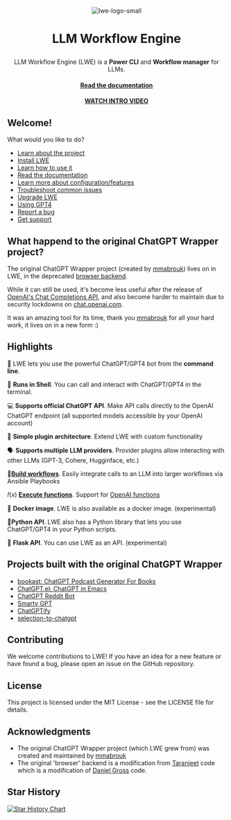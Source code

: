 <p align="center">
  <img alt="lwe-logo-small" src="https://github.com/llm-workflow-engine/llm-workflow-engine/assets/43772/6921deac-0964-41a9-84fd-7c2ebce198c0" />
</p>

<h1>
  <p align="center">
    LLM Workflow Engine
  </p>
</h1>

<p id="summary-header" align="center">LLM Workflow Engine (LWE) is a <b>Power CLI</b> and <b>Workflow manager</b> for LLMs.</p>

<h4 id="documentation" align="center">
  <a href="https://llm-workflow-engine.readthedocs.io" target="_blank">
    Read the documentation
  </a>
</h4>

<h4 id="intro-video" align="center">
  <a href="https://www.youtube.com/watch?v=pWxRCYPaoW4" target="_blank">
    WATCH INTRO VIDEO
  </a>
</h4>

## Welcome!

What would you like to do?

* [Learn about the project](https://llm-workflow-engine.readthedocs.io)
* [Install LWE](https://llm-workflow-engine.readthedocs.io/en/latest/installation.html)
* [Learn how to use it](https://llm-workflow-engine.readthedocs.io/en/latest/how_it_works.html)
* [Read the documentation](https://llm-workflow-engine.readthedocs.io)
* [Learn more about configuration/features](https://llm-workflow-engine.readthedocs.io/en/latest/configuration.html)
* [Troubleshoot common issues](https://llm-workflow-engine.readthedocs.io/en/latest/troubleshooting.html)
* [Upgrade LWE](https://llm-workflow-engine.readthedocs.io/en/latest/upgrading.html)
* [Using GPT4](https://llm-workflow-engine.readthedocs.io/en/latest/model_access.html#gpt4)
* [Report a bug](ISSUES.md)
* [Get support](SUPPORT.md)


## What happend to the original ChatGPT Wrapper project?

The original ChatGPT Wrapper project (created by [mmabrouk](https://github.com/mmabrouk)) lives on in LWE, in the deprecated [browser backend](https://llm-workflow-engine.readthedocs.io/en/latest/configuration.html#using-browser-backend).

While it can still be used, it's become less useful after the release of [OpenAI's Chat Completions API](https://platform.openai.com/docs/guides/gpt/chat-completions-api), and also become harder to maintain due to security lockdowns on [chat.openai.com](https://chat.openai.com).

It was an amazing tool for its time, thank you [mmabrouk](https://github.com/mmabrouk) for all your hard work, it lives on in a new form :)

## Highlights

🤖 LWE lets you use the powerful ChatGPT/GPT4 bot from the **command line**.

💬 **Runs in Shell**. You can call and interact with ChatGPT/GPT4 in the terminal.

💻  **Supports official ChatGPT API**. Make API calls directly to the OpenAI ChatGPT endpoint (all supported models accessible by your OpenAI account)

🔌 **Simple plugin architecture**. Extend LWE with custom functionality

🗣 **Supports multiple LLM providers**. Provider plugins allow interacting with other LLMs (GPT-3, Cohere, Hugginface, etc.)

🔄[**Build workflows**](https://llm-workflow-engine.readthedocs.io/en/latest/workflows.html). Easily integrate calls to an LLM into larger workflows via Ansible Playbooks

𝑓(𝑥) [**Execute functions**](https://llm-workflow-engine.readthedocs.io/en/latest/functions.html). Support for [OpenAI functions](https://platform.openai.com/docs/guides/gpt/function-calling)

🐳 **Docker image**. LWE is also available as a docker image. (experimental)

🐍**Python API**. LWE also has a Python library that lets you use ChatGPT/GPT4 in your Python scripts.

:test_tube: **Flask API**. You can use LWE as an API. (experimental)

## Projects built with the original ChatGPT Wrapper

- [bookast: ChatGPT Podcast Generator For Books](https://github.com/SamMethnani/bookast)
- [ChatGPT.el: ChatGPT in Emacs](https://github.com/joshcho/ChatGPT.el)
- [ChatGPT Reddit Bot](https://github.com/PopDaddyGames/ChatGPT-RedditBot)
- [Smarty GPT](https://github.com/citiususc/Smarty-GPT/tree/v1.1.0)
- [ChatGPTify](https://github.com/idilsulo/ChatGPTify)
- [selection-to-chatgpt](https://github.com/collin-murphy/selection-to-chatgpt)

## Contributing

We welcome contributions to LWE! If you have an idea for a new feature or have found a bug, please open an issue on the GitHub repository.

## License

This project is licensed under the MIT License - see the LICENSE file for details.

## Acknowledgments

- The original ChatGPT Wrapper project (which LWE grew from) was created and maintained by [mmabrouk](https://github.com/mmabrouk) 
- The original 'browser' backend is a modification from [Taranjeet](https://github.com/taranjeet/chatgpt-api) code which is a modification of [Daniel Gross](https://github.com/danielgross/whatsapp-gpt) code.

## Star History

[![Star History Chart](https://api.star-history.com/svg?repos=llm-workflow-engine/llm-workflow-engine&type=Date)](https://star-history.com/#llm-workflow-engine/llm-workflow-engine&Date)
